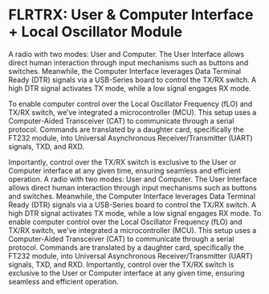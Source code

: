 # FLRTRX: User & Computer Interface + Local Oscillator Module

A radio with two modes: User and Computer. The User Interface allows direct human interaction through input mechanisms such as buttons and switches. Meanwhile, the Computer Interface leverages Data Terminal Ready (DTR) signals via a USB-Series board to control the TX/RX switch. A high DTR signal activates TX mode, while a low signal engages RX mode.

To enable computer control over the Local Oscillator Frequency (fLO) and TX/RX switch, we’ve integrated a microcontroller (MCU). This setup uses a Computer-Aided Transceiver (CAT) to communicate through a serial protocol. Commands are translated by a daughter card, specifically the FT232 module, into Universal Asynchronous Receiver/Transmitter (UART) signals, TXD, and RXD.

Importantly, control over the TX/RX switch is exclusive to the User or Computer interface at any given time, ensuring seamless and efficient operation.
A radio with two modes: User and Computer. The User Interface allows direct human interaction through input mechanisms such as buttons and switches. Meanwhile, the Computer Interface leverages Data Terminal Ready (DTR) signals via a USB-Series board to control the TX/RX switch. A high DTR signal activates TX mode, while a low signal engages RX mode. To enable computer control over the Local Oscillator Frequency (fLO) and TX/RX switch, we’ve integrated a microcontroller (MCU). This setup uses a Computer-Aided Transceiver (CAT) to communicate through a serial protocol. Commands are translated by a daughter card, specifically the FT232 module, into Universal Asynchronous Receiver/Transmitter (UART) signals, TXD, and RXD. Importantly, control over the TX/RX switch is exclusive to the User or Computer interface at any given time, ensuring seamless and efficient operation.
